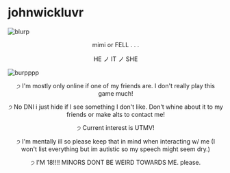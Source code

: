 # johnwickluvr
![blurp](https://64.media.tumblr.com/b649e9d17c9758af620c087ab6aff40b/ab8b3a171f830c43-11/s2048x3072/ac1695b70c6f5735dd95fc22a9fe5220af53609d.pnj)
<p align="center">
mimi or FELL . . .
  <p align="center">
HE ノ IT ノ SHE

![burpppp](https://64.media.tumblr.com/3737c233de4215d92174c16e549d4940/f2022a2f0b9b1ac3-37/s2048x3072/6b7095cfbe16bb9e5df190602ad5a91ef93a46e1.pnj)
  <p align="center">
੭ I'm mostly only online if one of my friends are. I don't really play this game much!
      <p align="center">
੭ No DNI i just hide if I see something I don't like. Don't whine about it to my friends or make alts to contact me!
          <p align="center">
੭ Current interest is UTMV!
              <p align="center">
੭ I'm mentally ill so please keep that in mind when interacting w/ me (I won't list everything but im autistic so my speech might seem dry.)
                  <p align="center">
੭ I'M 18!!!! MINORS DONT BE WEIRD TOWARDS ME. please.
